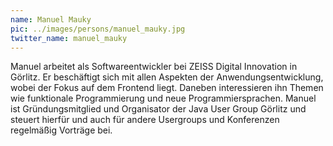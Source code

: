 ```yaml
---
name: Manuel Mauky
pic: ../images/persons/manuel_mauky.jpg
twitter_name: manuel_mauky
---
```


Manuel arbeitet als Softwareentwickler bei ZEISS Digital Innovation in Görlitz. Er beschäftigt sich mit allen Aspekten
der Anwendungsentwicklung, wobei der Fokus auf dem Frontend liegt. Daneben interessieren ihn Themen wie funktionale
Programmierung und neue Programmiersprachen. Manuel ist Gründungsmitglied und Organisator der Java User Group Görlitz
und steuert hierfür und auch für andere Usergroups und Konferenzen regelmäßig Vorträge bei.
